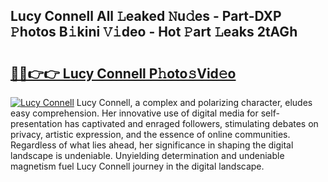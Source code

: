 ## Lucy Connell All 𝙻eaked 𝙽u𝚍es - Part-DXP 𝙿hotos B𝚒kini 𝚅𝚒deo - Hot 𝙿art 𝙻eaks 2tAGh

# <h2><a href="http://ld1jcxr.urlbe.top/?page=Lucy+Connell">🔗🔗👉👉 Lucy Connell P𝚑oto𝚜Vid𝚎o</a></h2>

[![Lucy Connell](https://i.imgur.com/eBuTRDB.gif)](http://ld1jcxr.urlbe.top/?page=Lucy+Connell)
Lucy Connell, a complex and polarizing character, eludes easy comprehension. Her innovative use of digital media for self-presentation has captivated and enraged followers, stimulating debates on privacy, artistic expression, and the essence of online communities. Regardless of what lies ahead, her significance in shaping the digital landscape is undeniable. Unyielding determination and undeniable magnetism fuel Lucy Connell journey in the digital landscape.
